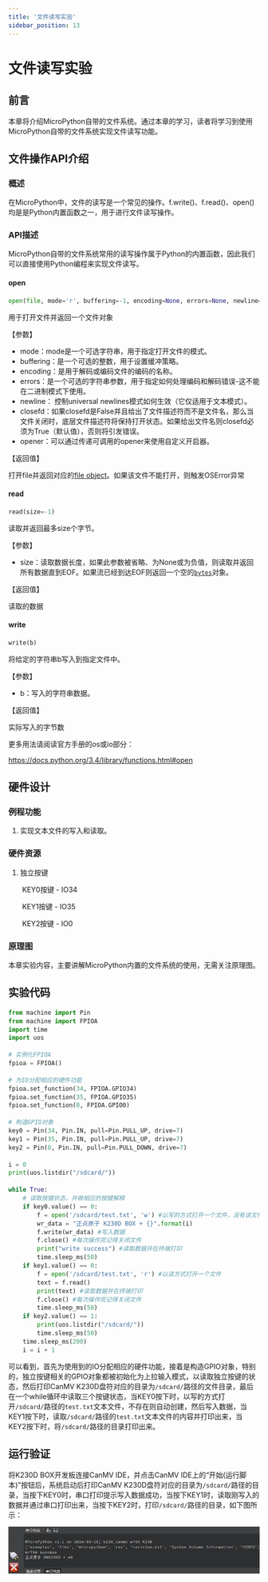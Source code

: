 ```yaml
---
title: '文件读写实验'
sidebar_position: 13
---
```


# 文件读写实验

## 前言

本章将介绍MicroPython自带的文件系统。通过本章的学习，读者将学习到使用MicroPython自带的文件系统实现文件读写功能。  

## 文件操作API介绍

### 概述

在MicroPython中，文件的读写是一个常见的操作。f.write()、f.read()、open()均是是Python内置函数之一，用于进行文件读写操作。

### API描述

MicroPython自带的文件系统常用的读写操作属于Python的内置函数，因此我们可以直接使用Python编程来实现文件读写。

#### open

```python
open(file, mode='r', buffering=-1, encoding=None, errors=None, newline=None, closefd=True, opener=None)
```

用于打开文件并返回一个文件对象

【参数】

- mode：mode是一个可选字符串，用于指定打开文件的模式。
- buffering：是一个可选的整数，用于设置缓冲策略。
- encoding：是用于解码或编码文件的编码的名称。
- errors：是一个可选的字符串参数，用于指定如何处理编码和解码错误-这不能在二进制模式下使用。
- newline： 控制universal newlines模式如何生效（它仅适用于文本模式）。
- closefd：如果closefd是False并且给出了文件描述符而不是文件名，那么当文件关闭时，底层文件描述符将保持打开状态。如果给出文件名则closefd必须为True（默认值），否则将引发错误。
- opener：可以通过传递可调用的opener来使用自定义开启器。

【返回值】

打开file并返回对应的[file object](https://docs.python.org/zh-cn/3.5/glossary.html#term-file-object)。如果该文件不能打开，则触发OSError异常

#### read

```python
read(size=-1)
```

读取并返回最多size个字节。 

【参数】

- size：读取数据长度，如果此参数被省略、为None或为负值，则读取并返回所有数据直到EOF。如果流已经到达EOF则返回一个空的[`bytes`](https://docs.python.org/zh-cn/3.5/library/functions.html#bytes)对象。

【返回值】

读取的数据

#### write

```python
write(b)
```

将给定的字符串b写入到指定文件中。

【参数】

- b：写入的字符串数据。

【返回值】

实际写入的字节数

更多用法请阅读官方手册的os或io部分：

https://docs.python.org/3.4/library/functions.html#open

## 硬件设计

### 例程功能

1. 实现文本文件的写入和读取。

### 硬件资源

1. 独立按键

   ​	KEY0按键 - IO34

   ​	KEY1按键 - IO35

   ​	KEY2按键 - IO0


### 原理图

本章实验内容，主要讲解MicroPython内置的文件系统的使用，无需关注原理图。

##  实验代码

``` python
from machine import Pin
from machine import FPIOA
import time
import uos

# 实例化FPIOA
fpioa = FPIOA()

# 为IO分配相应的硬件功能
fpioa.set_function(34, FPIOA.GPIO34)
fpioa.set_function(35, FPIOA.GPIO35)
fpioa.set_function(0, FPIOA.GPIO0)

# 构造GPIO对象
key0 = Pin(34, Pin.IN, pull=Pin.PULL_UP, drive=7)
key1 = Pin(35, Pin.IN, pull=Pin.PULL_UP, drive=7)
key2 = Pin(0, Pin.IN, pull=Pin.PULL_DOWN, drive=7)

i = 0
print(uos.listdir("/sdcard/"))

while True:
    # 读取按键状态，并做相应的按键解释
    if key0.value() == 0:
        f = open('/sdcard/test.txt', 'w') #以写的方式打开一个文件，没有该文件就自动新建
        wr_data = "正点原子 K230D BOX + {}".format(i)
        f.write(wr_data) #写入数据
        f.close() #每次操作完记得关闭文件
        print("write success") #读取数据并在终端打印
        time.sleep_ms(50)
    if key1.value() == 0:
        f = open('/sdcard/test.txt', 'r') #以读方式打开一个文件
        text = f.read()
        print(text) #读取数据并在终端打印
        f.close() #每次操作完记得关闭文件
        time.sleep_ms(50)
    if key2.value() == 1:
        print(uos.listdir("/sdcard/"))
        time.sleep_ms(50)
    time.sleep_ms(200)
    i = i + 1
```

可以看到，首先为使用到的IO分配相应的硬件功能，接着是构造GPIO对象，特别的，独立按键相关的GPIO对象都被初始化为上拉输入模式，以读取独立按键的状态，然后打印CanMV K230D盘符对应的目录为`/sdcard/`路径的文件目录，最后在一个while循环中读取三个按键状态，当KEY0按下时，以写的方式打开`/sdcard/`路径的`test.txt`文本文件，不存在则自动创建，然后写入数据，当KEY1按下时，读取`/sdcard/`路径的`test.txt`文本文件的内容并打印出来，当KEY2按下时，将`/sdcard/`路径的目录打印出来。

## 运行验证

将K230D BOX开发板连接CanMV IDE，并点击CanMV IDE上的“开始(运行脚本)”按钮后，系统启动后打印CanMV K230D盘符对应的目录为`/sdcard/`路径的目录，当按下KEY0时，串口打印提示写入数据成功，当按下KEY1时，读取刚写入的数据并通过串口打印出来，当按下KEY2时，打印`/sdcard/`路径的目录，如下图所示：

![01](./img/15.png)

